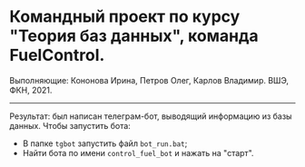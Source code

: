 # Командный проект по курсу "Теория баз данных", команда FuelControl.
Выполняющие: Кононова Ирина, Петров Олег, Карлов Владимир. ВШЭ, ФКН, 2021.
***
Результат: был написан телеграм-бот, выводящий информацию из базы данных.
Чтобы запустить бота:
* В папке `tgbot` запустить файл `bot_run.bat`;
* Найти бота по имени `control_fuel_bot` и нажать на "старт".
